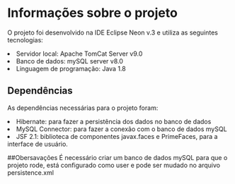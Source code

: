 # Informações sobre o projeto



O projeto foi desenvolvido na IDE Eclipse Neon v.3 e utiliza as seguintes tecnologias:

<li>Servidor local: Apache TomCat Server v9.0</li>
<li>Banco de dados: mySQL server v8.0</li>
<li>Linguagem de programação: Java 1.8</li>

## Dependências
As dependências necessárias para o projeto foram:

<li>Hibernate: para fazer a persistência dos dados no banco de dados</li>
<li>MySQL Connector: para fazer a conexão com o banco de dados mySQL</li>
<li>JSF 2.1: biblioteca de componentes javax.faces e PrimeFaces, para a interface de usuário.</li>

##Obersavações
É necessário criar um banco de dados mySQL para que o projeto rode, está configurado como user e pode ser mudado no arquivo persistence.xml
